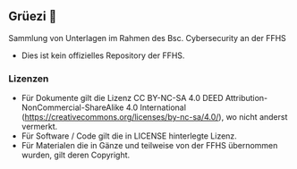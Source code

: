 ## Grüezi 👋

Sammlung von Unterlagen im Rahmen des Bsc. Cybersecurity an der FFHS

- Dies ist kein offizielles Repository der FFHS.

### Lizenzen
- Für Dokumente gilt die Lizenz CC BY-NC-SA 4.0 DEED Attribution-NonCommercial-ShareAlike 4.0 International (https://creativecommons.org/licenses/by-nc-sa/4.0/), wo nicht anderst vermerkt.
- Für Software / Code gilt die in LICENSE hinterlegte Lizenz.
- Für Materialen die in Gänze und teilweise von der FFHS übernommen wurden, gilt deren Copyright.

